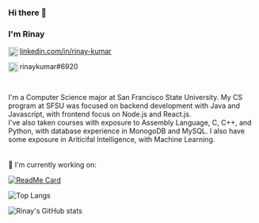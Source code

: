 ### Hi there 👋 
### I'm Rinay

<img align="left" alt="Rinay's LinkdeIn" width="20px" src="https://github.com/rdimascio/icons/blob/master/icons/linkedin.svg" /> <a href="https://www.linkedin.com/in/rinay-kumar/">
  linkedin.com/in/rinay-kumar
</a>

<img align="left" alt="" width="20px" src="https://github.com/rdimascio/icons/blob/master/icons/discord.svg"/> rinaykumar#6920
 
<br/>

I'm a Computer Science major at San Francisco State University. My CS program at SFSU was focused on backend development with Java and Javascript, with frontend focus on Node.js and React.js. 
<br/>
I've also taken courses with exposure to Assembly Language, C, C++, and Python, with database experience in MonogoDB and MySQL. I also have some exposure in Ariticifal Intelligence, with Machine Learning.
<br/>
<br/>
<br/>
🔭 I'm currently working on:

[![ReadMe Card](https://github-readme-stats.vercel.app/api/pin/?username=rinaykumar&repo=2chainz-or-bot)](https://github.com/rinaykumar/2chainz-or-bot)
<br/>

![Top Langs](https://github-readme-stats.vercel.app/api/top-langs/?username=rinaykumar&layout=compact)

![Rinay's GitHub stats](https://github-readme-stats.vercel.app/api?username=rinaykumar&hide=contribs,prs)



